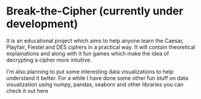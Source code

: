 # Break-the-Cipher (currently under development)

It is an educational project which aims to help anyone learn the Caesar, Playfair, Fiestel and DES ciphers in a practical way. It will contain theoretical explainations and along with it fun games which make the idea of decrypting a cipher more intuitive.

I'm also planning to put some interesting data visualizations to help understand it better. For a while I have done some other fun stuff on data visualization using numpy, pandas, seaborn and other libraries you can check it out here
